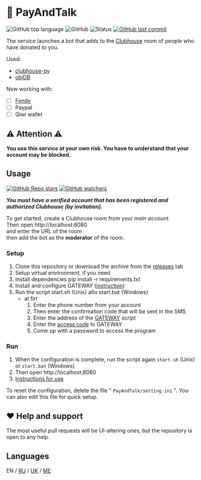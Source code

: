 <!-- https://github.com/kirillkuzin/donatehouse/blob/master/README.md -->
# 👋 PayAndTalk
![GitHub top language](https://img.shields.io/github/languages/top/gornostay25/PayAndTalk) ![GitHub](https://img.shields.io/github/license/gornostay25/PayAndTalk) ![Status](https://img.shields.io/static/v1?label=Status&message=Development&color=important&style=flat) [![GitHub last commit](https://img.shields.io/github/last-commit/gornostay25/PayAndTalk)](https://github.com/gornostay25/PayAndTalk/commits/main)

The service launches a bot that adds to the [Clubhouse](https://www.joinclubhouse.com) room of people who have donated to you.

Used:
- [clubhouse-py](https://github.com/stypr/clubhouse-py)
- [objDB](https://googlescripts.harryonline.net/objdb)

Now working with:
- [ ] [Fondy](https://fondy.io/en/)
- [ ] Paypal
- [ ] Qiwi wallet

## ⚠️ Attention ⚠️
**You use this service at your own risk. You have to understand
that your account may be blocked.**

## Usage

[![GitHub Repo stars](https://img.shields.io/github/stars/gornostay25/PayAndTalk?style=social)](https://github.com/gornostay25/PayAndTalk/stargazers) [![GitHub watchers](https://img.shields.io/github/watchers/gornostay25/PayAndTalk?style=social)](https://github.com/gornostay25/PayAndTalk/watchers)


***You must have a verified account that has been registered and authorized
Clubhouse (by invitation).***

To get started, create a Clubhouse room from your *main account*. <br>
Then open http://localhost:8080 <br>
  and enter the URL of the room <br>
then add the bot as the **moderator** of the room.

### Setup
1. Clone this repository or download the archive from the [releases](https://github.com/gornostay25/PayAndTalk/releases) tab
2. Setup virtual environment, if you need
3. Install dependencies pip install -r requirements.txt
4. Install and configure GATEWAY ([instruction](/docs/EN/GAS.md))
5. Run the script start.sh (Unix) або start.bat (Windows)
    * at firt 
      1. Enter the phone number from your account
      8. Then enter the confirmation code that will be sent in the SMS
      9. Enter the address of the [GATEWAY](/docs/EN/GAS.md) script
      10. Enter the [access code](/docs/EN/GAS.md) to GATEWAY
      11. Come up with a password to access the program


### Run


1. When the configuration is complete, run the script again `start.sh` (Unix) or `start.bat` (Windows)
2. Then open http://localhost:8080
3. [Instructions for use](/docs/EN/USE.md)


To reset the configuration, delete the file " `PayAndTalk/setting.ini` ".
You can also edit this file for quick setup.

## ❤️ Help and support

The most useful pull requests will be UI-altering ones, but the repository 
is open to any help.


## Languages

EN / [RU](/docs/RU/README.md) / [UK](/docs/UK/README.md) / [ME](/docs/ME/README.md)
<!-- https://github.com/kirillkuzin/donatehouse/blob/master/README.md -->
